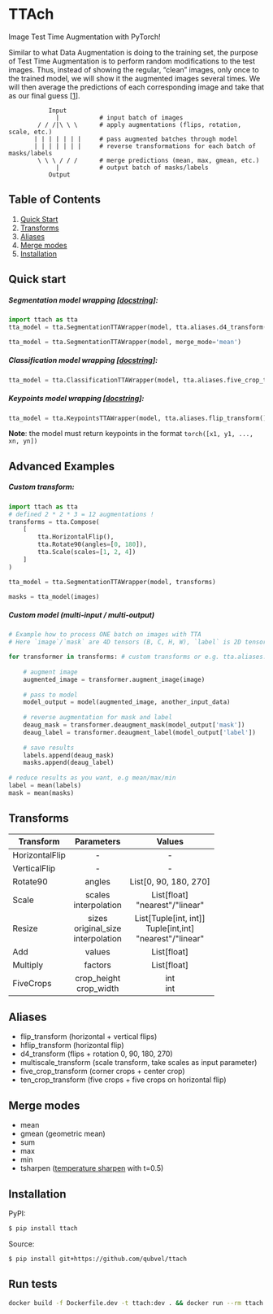 # TTAch
Image Test Time Augmentation with PyTorch!

Similar to what Data Augmentation is doing to the training set, the purpose of Test Time Augmentation is to perform random modifications to the test images. Thus, instead of showing the regular, “clean” images, only once to the trained model, we will show it the augmented images several times. We will then average the predictions of each corresponding image and take that as our final guess [[1](https://towardsdatascience.com/test-time-augmentation-tta-and-how-to-perform-it-with-keras-4ac19b67fb4d)].  
```
           Input
             |           # input batch of images 
        / / /|\ \ \      # apply augmentations (flips, rotation, scale, etc.)
       | | | | | | |     # pass augmented batches through model
       | | | | | | |     # reverse transformations for each batch of masks/labels
        \ \ \ / / /      # merge predictions (mean, max, gmean, etc.)
             |           # output batch of masks/labels
           Output
```
## Table of Contents
1. [Quick Start](#quick-start)
2. [Transforms](#transforms)
3. [Aliases](#aliases)
4. [Merge modes](#merge-modes)
5. [Installation](#installation)

## Quick start

#####  Segmentation model wrapping [[docstring](ttach/wrappers.py#L8)]:
```python
import ttach as tta
tta_model = tta.SegmentationTTAWrapper(model, tta.aliases.d4_transform(), merge_mode='mean')

tta_model = tta.SegmentationTTAWrapper(model, merge_mode='mean')
```
#####  Classification model wrapping [[docstring](ttach/wrappers.py#L52)]:
```python
tta_model = tta.ClassificationTTAWrapper(model, tta.aliases.five_crop_transform())
```

#####  Keypoints model wrapping [[docstring](ttach/wrappers.py#L96)]:
```python
tta_model = tta.KeypointsTTAWrapper(model, tta.aliases.flip_transform(), scaled=True)
```
**Note**: the model must return keypoints in the format `torch([x1, y1, ..., xn, yn])`

## Advanced Examples
#####  Custom transform:
```python
import ttach as tta
# defined 2 * 2 * 3 = 12 augmentations !
transforms = tta.Compose(
    [
        tta.HorizontalFlip(),
        tta.Rotate90(angles=[0, 180]),
        tta.Scale(scales=[1, 2, 4])       
    ]
)

tta_model = tta.SegmentationTTAWrapper(model, transforms)

masks = tta_model(images)
```
##### Custom model (multi-input / multi-output)
```python
# Example how to process ONE batch on images with TTA
# Here `image`/`mask` are 4D tensors (B, C, H, W), `label` is 2D tensor (B, N)

for transformer in transforms: # custom transforms or e.g. tta.aliases.d4_transform() 
    
    # augment image
    augmented_image = transformer.augment_image(image)
    
    # pass to model
    model_output = model(augmented_image, another_input_data)
    
    # reverse augmentation for mask and label
    deaug_mask = transformer.deaugment_mask(model_output['mask'])
    deaug_label = transformer.deaugment_label(model_output['label'])
    
    # save results
    labels.append(deaug_mask)
    masks.append(deaug_label)
    
# reduce results as you want, e.g mean/max/min
label = mean(labels)
mask = mean(masks)
```
 
## Transforms
  
| Transform      | Parameters                | Values                            |
|----------------|:-------------------------:|:---------------------------------:|
| HorizontalFlip | -                         | -                                 |
| VerticalFlip   | -                         | -                                 |
| Rotate90       | angles                    | List\[0, 90, 180, 270]            |
| Scale          | scales<br>interpolation   | List\[float]<br>"nearest"/"linear"|
| Resize         | sizes<br>original_size<br>interpolation   | List\[Tuple\[int, int]]<br>Tuple\[int,int]<br>"nearest"/"linear"|
| Add            | values                    | List\[float]                      |
| Multiply       | factors                   | List\[float]                      |
| FiveCrops      | crop_height<br>crop_width | int<br>int                        |
 
## Aliases

  - flip_transform (horizontal + vertical flips)
  - hflip_transform (horizontal flip)
  - d4_transform (flips + rotation 0, 90, 180, 270)
  - multiscale_transform (scale transform, take scales as input parameter)
  - five_crop_transform (corner crops + center crop)
  - ten_crop_transform (five crops + five crops on horizontal flip)
  
## Merge modes
 - mean
 - gmean (geometric mean)
 - sum
 - max
 - min
 - tsharpen ([temperature sharpen](https://www.kaggle.com/c/severstal-steel-defect-detection/discussion/107716#latest-624046) with t=0.5)
 
## Installation
PyPI:
```bash
$ pip install ttach
```
Source:
```bash
$ pip install git+https://github.com/qubvel/ttach
```

## Run tests

```bash
docker build -f Dockerfile.dev -t ttach:dev . && docker run --rm ttach:dev pytest -p no:cacheprovider
```
